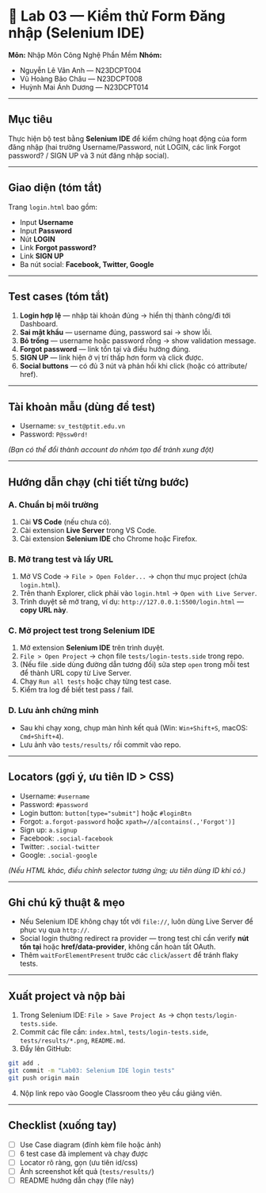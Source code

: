 # 🚩 Lab 03 — Kiểm thử Form Đăng nhập (Selenium IDE)

**Môn:** Nhập Môn Công Nghệ Phần Mềm
**Nhóm:**

* Nguyễn Lê Vân Anh — N23DCPT004
* Vũ Hoàng Bảo Châu — N23DCPT008
* Huỳnh Mai Ánh Dương — N23DCPT014

---

## Mục tiêu

Thực hiện bộ test bằng **Selenium IDE** để kiểm chứng hoạt động của form đăng nhập (hai trường Username/Password, nút LOGIN, các link Forgot password? / SIGN UP và 3 nút đăng nhập social).

---

## Giao diện (tóm tắt)

Trang `login.html` bao gồm:

* Input **Username**
* Input **Password**
* Nút **LOGIN**
* Link **Forgot password?**
* Link **SIGN UP**
* Ba nút social: **Facebook, Twitter, Google**

---

## Test cases (tóm tắt)

1. **Login hợp lệ** — nhập tài khoản đúng → hiển thị thành công/đi tới Dashboard.
2. **Sai mật khẩu** — username đúng, password sai → show lỗi.
3. **Bỏ trống** — username hoặc password rỗng → show validation message.
4. **Forgot password** — link tồn tại và điều hướng đúng.
5. **SIGN UP** — link hiện ở vị trí thấp hơn form và click được.
6. **Social buttons** — có đủ 3 nút và phản hồi khi click (hoặc có attribute/ href).

---

## Tài khoản mẫu (dùng để test)

* Username: `sv_test@ptit.edu.vn`
* Password: `P@ssw0rd!`

*(Bạn có thể đổi thành account do nhóm tạo để tránh xung đột)*

---

## Hướng dẫn chạy (chi tiết từng bước)

### A. Chuẩn bị môi trường

1. Cài **VS Code** (nếu chưa có).
2. Cài extension **Live Server** trong VS Code.
3. Cài extension **Selenium IDE** cho Chrome hoặc Firefox.

### B. Mở trang test và lấy URL

1. Mở VS Code → `File > Open Folder...` → chọn thư mục project (chứa `login.html`).
2. Trên thanh Explorer, click phải vào `login.html` → `Open with Live Server`.
3. Trình duyệt sẽ mở trang, ví dụ: `http://127.0.0.1:5500/login.html` — **copy URL này**.

### C. Mở project test trong Selenium IDE

1. Mở extension **Selenium IDE** trên trình duyệt.
2. `File > Open Project` → chọn file `tests/login-tests.side` trong repo.
3. (Nếu file .side dùng đường dẫn tương đối) sửa step `open` trong mỗi test để thành URL copy từ Live Server.
4. Chạy `Run all tests` hoặc chạy từng test case.
5. Kiểm tra log để biết test pass / fail.

### D. Lưu ảnh chứng minh

* Sau khi chạy xong, chụp màn hình kết quả (Win: `Win+Shift+S`, macOS: `Cmd+Shift+4`).
* Lưu ảnh vào `tests/results/` rồi commit vào repo.

---

## Locators (gợi ý, ưu tiên ID > CSS)

* Username: `#username`
* Password: `#password`
* Login button: `button[type="submit"]` hoặc `#loginBtn`
* Forgot: `a.forgot-password` hoặc `xpath=//a[contains(.,'Forgot')]`
* Sign up: `a.signup`
* Facebook: `.social-facebook`
* Twitter: `.social-twitter`
* Google: `.social-google`

*(Nếu HTML khác, điều chỉnh selector tương ứng; ưu tiên dùng ID khi có.)*

---

## Ghi chú kỹ thuật & mẹo

* Nếu Selenium IDE không chạy tốt với `file://`, luôn dùng Live Server để phục vụ qua `http://`.
* Social login thường redirect ra provider — trong test chỉ cần verify **nút tồn tại** hoặc **href/data-provider**, không cần hoàn tất OAuth.
* Thêm `waitForElementPresent` trước các `click`/`assert` để tránh flaky tests.

---

## Xuất project và nộp bài

1. Trong Selenium IDE: `File > Save Project As` → chọn `tests/login-tests.side`.
2. Commit các file cần: `index.html`, `tests/login-tests.side`, `tests/results/*.png`, `README.md`.
3. Đẩy lên GitHub:

```bash
git add .
git commit -m "Lab03: Selenium IDE login tests"
git push origin main
```

4. Nộp link repo vào Google Classroom theo yêu cầu giảng viên.

---

## Checklist (xuống tay)

* [ ] Use Case diagram (đính kèm file hoặc ảnh)
* [ ] 6 test case đã implement và chạy được
* [ ] Locator rõ ràng, gọn (ưu tiên id/css)
* [ ] Ảnh screenshot kết quả (`tests/results/`)
* [ ] README hướng dẫn chạy (file này)
